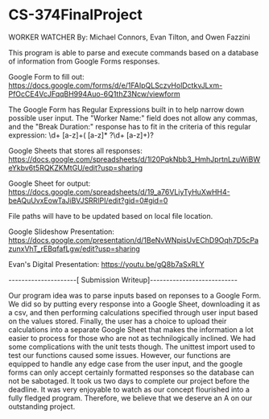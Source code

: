 # CS-374FinalProject
WORKER WATCHER
By: Michael Connors, Evan Tilton, and Owen Fazzini

This program is able to parse and execute commands based on a database of information from Google Forms responses.

Google Form to fill out: https://docs.google.com/forms/d/e/1FAIpQLSczvHolDctkvJLxm-PfOcCE4VcJFqqBH994Auo-6Q1thZ3Ncw/viewform

The Google Form has Regular Expressions built in to help narrow down possible user input. The "Worker Name:" field does not allow any commas, and the "Break Duration:" response has to fit in the criteria of this regular expression: \d+ [a-z]+( [a-z]* ?\d+ [a-z]+)?

Google Sheets that stores all responses: https://docs.google.com/spreadsheets/d/1l20PqkNbb3_HmhJprtnLzuWiBWeYkbv6t5RQKZKMtGU/edit?usp=sharing

Google Sheet for output: https://docs.google.com/spreadsheets/d/19_a76VLiyTyHuXwHH4-beAQuUvxEowTaJiBVJSRRlPI/edit?gid=0#gid=0

File paths will have to be updated based on local file location.

Google Slideshow Presentation: https://docs.google.com/presentation/d/1BeNvWNpisUvEChD9Oqh7D5cPazunxVhT_rEBqfafLgw/edit?usp=sharing

Evan's Digital Presentation: https://youtu.be/gQ8b7aSxRLY

---------------------[ Submission Writeup]---------------------------

Our program idea was to parse inputs based on reponses to a Google Form. We did so by putting every response into a Google Sheet, downloading it as a csv, and then performing calculations specified through user input based on the values stored. Finally, the user has a choice to upload their calculations into a separate Google Sheet that makes the information a lot easier to process for those who are not as technilogically inclined. We had some complications with the unit tests though. The unittest import used to test our functions caused some issues. However, our functions are equipped to handle any edge case from the user input, and the google forms can only accept certainly formatted responses so the database can not be sabotaged. It took us two days to complete our project before the deadline. It was very enjoyable to watch as our concept flourished into a fully fledged program. Therefore, we believe that we deserve an A on our outstanding project.

